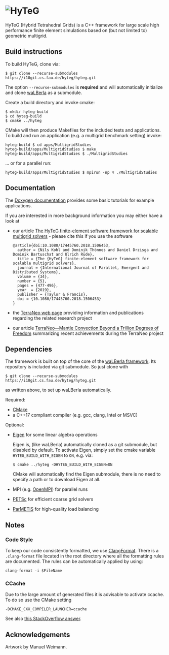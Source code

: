 # ![HyTeG](doc/logos/HYTEG_large.png)

HyTeG (Hybrid Tetrahedral Grids) is a C++ framework for large scale high performance finite element simulations based on
(but not limited to) geometric multigrid.


## Build instructions

To build HyTeG, clone via:

    $ git clone --recurse-submodules https://i10git.cs.fau.de/hyteg/hyteg.git

The option `--recurse-submodules` is **required** and will automatically initialize and clone 
[waLBerla](http://walberla.net "waLBerla homepage") as a submodule.

Create a build directory and invoke cmake:

    $ mkdir hyteg-build 
    $ cd hyteg-build
    $ cmake ../hyteg

CMake will then produce Makefiles for the included tests and applications. To build and run an application (e.g. a 
multigrid benchmark setting) invoke:

    hyteg-build $ cd apps/MultigridStudies
    hyteg-build/apps/MultigridStudies $ make
    hyteg-build/apps/MultigridStudies $ ./MultigridStudies

... or for a parallel run:

    hyteg-build/apps/MultigridStudies $ mpirun -np 4 ./MultigridStudies


## Documentation

The [Doxygen documentation](https://hyteg.pages.i10git.cs.fau.de/hyteg/index.html "HyTeG Doxygen") provides some basic 
tutorials for example applications.

If you are interested in more background information you may either have
a look at 

* our article [The HyTeG finite-element software framework for scalable multigrid solvers](https://www.tandfonline.com/doi/abs/10.1080/17445760.2018.1506453) - please cite this if you use the software


  ```
  @article{doi:10.1080/17445760.2018.1506453,
    author = {Nils Kohl and Dominik Thönnes and Daniel Drzisga and Dominik Bartuschat and Ulrich Rüde},
    title = {The {HyTeG} finite-element software framework for scalable multigrid solvers},
    journal = {International Journal of Parallel, Emergent and Distributed Systems},
    volume = {34},
    number = {5},
    pages = {477-496},
    year  = {2019},
    publisher = {Taylor & Francis},
    doi = {10.1080/17445760.2018.1506453}
  }
  ```
  
* the [TerraNeo web page](http://terraneo.fau.de) providing information and publications regarding the related research 
  project
  
* our article [TerraNeo—Mantle Convection Beyond a Trillion Degrees of Freedom](https://doi.org/10.1007/978-3-030-47956-5_19)
  summarizing recent achievements during the TerraNeo project


## Dependencies

The framework is built on top of the core of the [waLBerla framework](http://walberla.net "waLBerla homepage").
Its repository is included via git submodule. So just clone with 

    $ git clone --recurse-submodules https://i10git.cs.fau.de/hyteg/hyteg.git

as written above, to set up waLBerla automatically.

Required:

* [CMake](https://cmake.org/ "CMake homepage")
* a C++17 compliant compiler (e.g. gcc, clang, Intel or MSVC)

Optional:

* [Eigen](http://eigen.tuxfamily.org "Eigen homepage") for some linear algebra operations
  
  Eigen is, (like waLBerla) automatically cloned as a git submodule, but disabled by default. 
  To activate Eigen, simply set the cmake variable `HYTEG_BUILD_WITH_EIGEN` to `ON`, e.g. via:
    
  `$ cmake ../hyteg -DHYTEG_BUILD_WITH_EIGEN=ON`
  
  CMake will automatically find the Eigen submodule, there is no need to specify a path
  or to download Eigen at all.

* MPI (e.g. [OpenMPI](https://www.open-mpi.org/ "OpenMPI homepage")) for parallel runs
* [PETSc](https://www.mcs.anl.gov/petsc/ "PETSc homepage") for efficient coarse grid solvers
* [ParMETIS](http://glaros.dtc.umn.edu/gkhome/metis/parmetis/overview "ParMETIS homepage") for high-quality load balancing


## Notes

### Code Style

To keep our code consistently formatted, we use [ClangFormat](https://clang.llvm.org/docs/ClangFormat.html).
There is a `.clang-format` file located in the root directory where all the formatting rules are documented.
The rules can be automatically applied by using:

    clang-format -i $FileName

### CCache

Due to the large amount of generated files it is advisable to activate ccache.
To do so use the CMake setting
    
    -DCMAKE_CXX_COMPILER_LAUNCHER=ccache

See also [this StackOverflow answer](https://stackoverflow.com/a/37828605).

## Acknowledgements

Artwork by Manuel Weimann.
